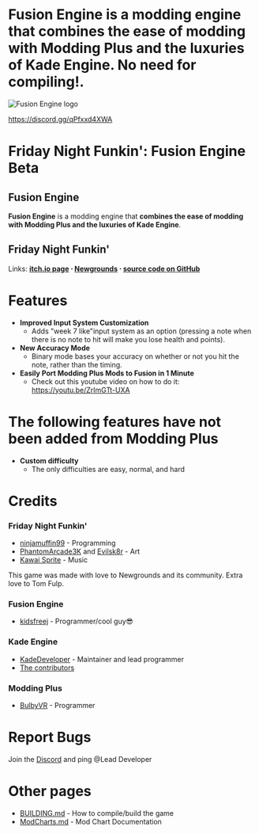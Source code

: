 # **Fusion Engine** is a modding engine that **combines the ease of modding with Modding Plus and the luxuries of Kade Engine. No need for compiling!**.

![Fusion Engine logo](https://raw.githubusercontent.com/kidsfreej/FNF-Fusion-Engine/master/art/fusion_engine.png)


https://discord.gg/qPfxxd4XWA

# Friday Night Funkin': Fusion Engine Beta

## Fusion Engine
 **Fusion Engine** is a modding engine that **combines the ease of modding with Modding Plus and the luxuries of Kade Engine**.  

## Friday Night Funkin'
Links: **[itch.io page](https://ninja-muffin24.itch.io/funkin) ⋅ [Newgrounds](https://www.newgrounds.com/portal/view/770371) ⋅ [source code on GitHub](https://github.com/ninjamuffin99/Funkin)**





# Features

 - **Improved Input System Customization**
	 - Adds "week 7 like"input  system  as an option (pressing a note when there is no note to hit will make you lose health and points).
 - **New Accuracy Mode**
	 - Binary mode bases your accuracy on whether or not you hit the note, rather than the timing.
 - **Easily Port Modding Plus Mods to Fusion in 1 Minute**
	 - Check out this youtube video on how to do it: https://youtu.be/ZrImGTt-UXA
# The following features have not been added from Modding Plus
 - **Custom difficulty**
	- The only difficulties are easy, normal, and hard
# Credits
### Friday Night Funkin'
 - [ninjamuffin99](https://twitter.com/ninja_muffin99) - Programming
 - [PhantomArcade3K](https://twitter.com/phantomarcade3k) and [Evilsk8r](https://twitter.com/evilsk8r) - Art
 - [Kawai Sprite](https://twitter.com/kawaisprite) - Music

This game was made with love to Newgrounds and its community. Extra love to Tom Fulp.
### Fusion Engine
- [kidsfreej](https://github.com/kidsfreej) - Programmer/cool guy😎

### Kade Engine
- [KadeDeveloper](https://twitter.com/KadeDeveloper) - Maintainer and lead programmer
- [The contributors](https://github.com/KadeDev/Kade-Engine/graphs/contributors)
### Modding Plus
- [BulbyVR](https://twitter.com/KadeDeveloper) - Programmer
# Report Bugs
Join the [Discord](https://discord.gg/qPfxxd4XWA) and ping @Lead Developer 
# Other pages
 - [BUILDING.md](https://github.com/KadeDev/Kade-Engine/blob/master/BUILDING.md) - How to compile/build the game
 - [ModCharts.md](https://github.com/KadeDev/Kade-Engine/blob/master/ModCharts.md) - Mod Chart Documentation
